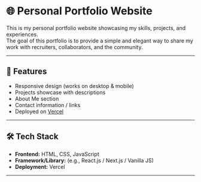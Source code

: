 # 🌐 Personal Portfolio Website

This is my personal portfolio website showcasing my skills, projects, and experiences.  
The goal of this portfolio is to provide a simple and elegant way to share my work with recruiters, collaborators, and the community.

---

## 🚀 Features
- Responsive design (works on desktop & mobile)
- Projects showcase with descriptions
- About Me section
- Contact information / links
- Deployed on [Vercel](https://vercel.com/)

---

## 🛠️ Tech Stack
- **Frontend:** HTML, CSS, JavaScript  
- **Framework/Library:** (e.g., React.js / Next.js / Vanilla JS)  
- **Deployment:** Vercel  

---
